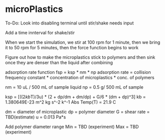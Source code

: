 # microPlastics

To-Do:
Look into disabling terminal until stir/shake needs input

Add a time innterval for shake/stir

When we start the simulation, we stir at 100 rpm for 1 minute, then we bring it to 50 rpm for 5 minutes, then the force function begins to work

Figure out how to make the microplastics stick to polymers and then sink once they are denser than the liquid after combining

adsorption rate function
fsp = ksp * nm * np
adsorption rate = collision frequency constant * concentration of microplastics * conc. of polymers

nm = 10 uL / 500 mL of sample liquid
np = 0.5 g/ 500 mL of sample

ksp = [((2*kb*T)/3u) * (2 + dp/dm + dm/dp) + G/6 * (dm + dp)^3]
kb = 1.380649E-23 m^2 kg s^-2 k^-1
Abs Temp(T) = 21.9 C

dm = diameter of microplastic
dp = polymer diameter
G = shear rate = TBD(estimate)
u  = 0.013 Pa*s

Add polymer diameter range
Min = TBD (experiment)
Max = TBD (experiment)



